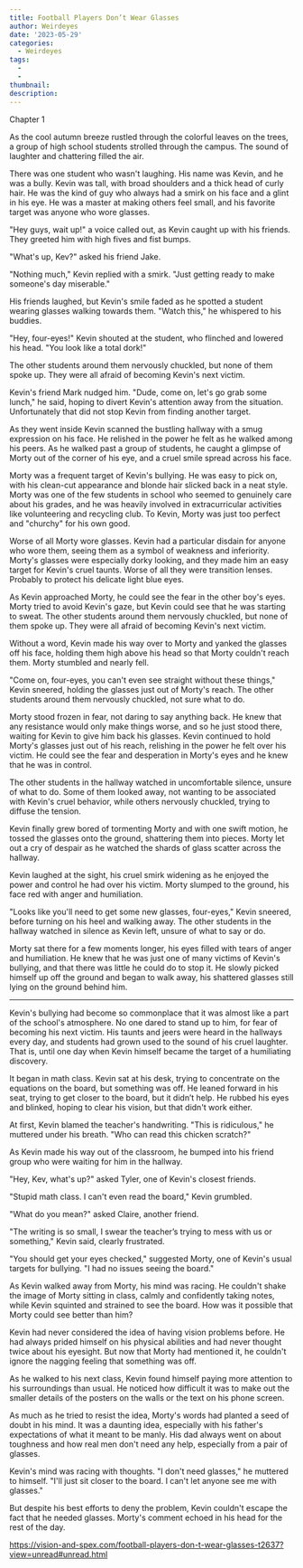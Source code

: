 ```yaml
---
title: Football Players Don’t Wear Glasses
author: Weirdeyes
date: '2023-05-29'
categories:
  - Weirdeyes
tags:
  - 
  - 
thumbnail: 
description: 
---
```


Chapter 1

As the cool autumn breeze rustled through the colorful leaves on the trees, a group of high school students strolled through the campus. The sound of laughter and chattering filled the air.

There was one student who wasn't laughing. His name was Kevin, and he was a bully. Kevin was tall, with broad shoulders and a thick head of curly hair. He was the kind of guy who always had a smirk on his face and a glint in his eye. He was a master at making others feel small, and his favorite target was anyone who wore glasses.

"Hey guys, wait up!" a voice called out, as Kevin caught up with his friends. They greeted him with high fives and fist bumps.

"What's up, Kev?" asked his friend Jake.

"Nothing much," Kevin replied with a smirk. "Just getting ready to make someone's day miserable."

His friends laughed, but Kevin's smile faded as he spotted a student wearing glasses walking towards them. "Watch this," he whispered to his buddies.

"Hey, four-eyes!" Kevin shouted at the student, who flinched and lowered his head. "You look like a total dork!"

The other students around them nervously chuckled, but none of them spoke up. They were all afraid of becoming Kevin's next victim.

Kevin's friend Mark nudged him. "Dude, come on, let's go grab some lunch," he said, hoping to divert Kevin's attention away from the situation. Unfortunately that did not stop Kevin from finding another target.

As they went inside Kevin scanned the bustling hallway with a smug expression on his face. He relished in the power he felt as he walked among his peers. As he walked past a group of students, he caught a glimpse of Morty out of the corner of his eye, and a cruel smile spread across his face.

Morty was a frequent target of Kevin's bullying. He was easy to pick on, with his clean-cut appearance and blonde hair slicked back in a neat style. Morty was one of the few students in school who seemed to genuinely care about his grades, and he was heavily involved in extracurricular activities like volunteering and recycling club. To Kevin, Morty was just too perfect and "churchy" for his own good.

Worse of all Morty wore glasses. Kevin had a particular disdain for anyone who wore them, seeing them as a symbol of weakness and inferiority. Morty's glasses were especially dorky looking, and they made him an easy target for Kevin's cruel taunts. Worse of all they were transition lenses. Probably to protect his delicate light blue eyes. 

As Kevin approached Morty, he could see the fear in the other boy's eyes. Morty tried to avoid Kevin's gaze, but Kevin could see that he was starting to sweat. The other students around them nervously chuckled, but none of them spoke up. They were all afraid of becoming Kevin's next victim.

Without a word, Kevin made his way over to Morty and yanked the glasses off his face, holding them high above his head so that Morty couldn't reach them. Morty stumbled and nearly fell. 

"Come on, four-eyes, you can't even see straight without these things," Kevin sneered, holding the glasses just out of Morty's reach. The other students around them nervously chuckled, not sure what to do.

Morty stood frozen in fear, not daring to say anything back. He knew that any resistance would only make things worse, and so he just stood there, waiting for Kevin to give him back his glasses.
Kevin continued to hold Morty's glasses just out of his reach, relishing in the power he felt over his victim. He could see the fear and desperation in Morty's eyes and he knew that he was in control.

The other students in the hallway watched in uncomfortable silence, unsure of what to do. Some of them looked away, not wanting to be associated with Kevin's cruel behavior, while others nervously chuckled, trying to diffuse the tension.

Kevin finally grew bored of tormenting Morty and with one swift motion, he tossed the glasses onto the ground, shattering them into pieces. Morty let out a cry of despair as he watched the shards of glass scatter across the hallway.

Kevin laughed at the sight, his cruel smirk widening as he enjoyed the power and control he had over his victim. Morty slumped to the ground, his face red with anger and humiliation.

"Looks like you'll need to get some new glasses, four-eyes," Kevin sneered, before turning on his heel and walking away. The other students in the hallway watched in silence as Kevin left, unsure of what to say or do.

Morty sat there for a few moments longer, his eyes filled with tears of anger and humiliation. He knew that he was just one of many victims of Kevin's bullying, and that there was little he could do to stop it. He slowly picked himself up off the ground and began to walk away, his shattered glasses still lying on the ground behind him.

****

Kevin's bullying had become so commonplace that it was almost like a part of the school's atmosphere. No one dared to stand up to him, for fear of becoming his next victim. His taunts and jeers were heard in the hallways every day, and students had grown used to the sound of his cruel laughter. That is, until one day when Kevin himself became the target of a humiliating discovery.

It began in math class. Kevin sat at his desk, trying to concentrate on the equations on the board, but something was off. He leaned forward in his seat, trying to get closer to the board, but it didn’t help. He rubbed his eyes and blinked, hoping to clear his vision, but that didn't work either.

At first, Kevin blamed the teacher's handwriting. "This is ridiculous," he muttered under his breath. "Who can read this chicken scratch?"

As Kevin made his way out of the classroom, he bumped into his friend group who were waiting for him in the hallway.

"Hey, Kev, what's up?" asked Tyler, one of Kevin's closest friends.

"Stupid math class. I can't even read the board," Kevin grumbled.

"What do you mean?" asked Claire, another friend.

"The writing is so small, I swear the teacher’s trying to mess with us or something," Kevin said, clearly frustrated.

"You should get your eyes checked," suggested Morty, one of Kevin's usual targets for bullying. "I had no issues seeing the board."

As Kevin walked away from Morty, his mind was racing. He couldn't shake the image of Morty sitting in class, calmly and confidently taking notes, while Kevin squinted and strained to see the board. How was it possible that Morty could see better than him?

Kevin had never considered the idea of having vision problems before. He had always prided himself on his physical abilities and had never thought twice about his eyesight. But now that Morty had mentioned it, he couldn't ignore the nagging feeling that something was off.

As he walked to his next class, Kevin found himself paying more attention to his surroundings than usual. He noticed how difficult it was to make out the smaller details of the posters on the walls or the text on his phone screen.

As much as he tried to resist the idea, Morty's words had planted a seed of doubt in his mind. It was a daunting idea, especially with his father's expectations of what it meant to be manly. His dad always went on about toughness and how real men don't need any help, especially from a pair of glasses.

Kevin's mind was racing with thoughts. "I don't need glasses," he muttered to himself. "I'll just sit closer to the board. I can't let anyone see me with glasses."

But despite his best efforts to deny the problem, Kevin couldn't escape the fact that he needed glasses. Morty's comment echoed in his head for the rest of the day.

https://vision-and-spex.com/football-players-don-t-wear-glasses-t2637?view=unread#unread.html
